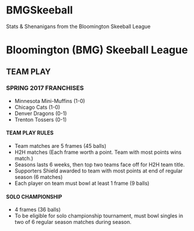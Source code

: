 # BMGSkeeball
Stats &amp; Shenanigans from the Bloomington Skeeball League

# Bloomington (BMG) Skeeball League

## TEAM PLAY

### SPRING 2017 FRANCHISES

- Minnesota Mini-Muffins (1-0)
- Chicago Cats (1-0)
- Denver Dragons (0-1)
- Trenton Tossers (0-1)

#### TEAM PLAY RULES
- Team matches are 5 frames (45 balls) 
- H2H matches (Each frame worth a point. Team with most points wins match.)
- Seasons lasts 6 weeks, then top two teams face off for H2H team title.
- Supporters Shield awarded to team with most points at end of regular season (6 matches)
- Each player on team must bowl at least 1 frame (9 balls)

#### SOLO CHAMPIONSHIP
- 4 frames (36 balls)
- To be eligible for solo championship tournament, must bowl singles in two of 6 regular season matches during season.

